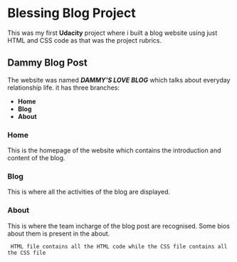 # Blessing Blog Project
 This was my first **Udacity** project where i built a blog website using just HTML and CSS code as that was the project rubrics.
 
 ## Dammy Blog Post
 The website was named **_DAMMY'S LOVE BLOG_** which talks about everyday relationship life. it has three branches:
 - **Home**
 - **Blog**
 - **About**
 
 ### Home
 This is the homepage of the website which contains the introduction and content of the blog.
 
 ### Blog
 This is where all the activities of the blog are displayed.
 
 ### About
 This is where the team incharge of the blog post are recognised. Some bios about them is present in the about.
 
  ``` HTML file contains all the HTML code while the CSS file contains all the CSS file```
